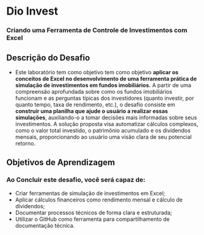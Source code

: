 # Dio Invest
### **Criando uma Ferramenta de Controle de Investimentos com Excel**
## Descrição do Desafio
- Este laboratório tem como objetivo tem como objetivo **aplicar os conceitos de Excel no desenvolvimento de uma ferramenta prática de simulação de investimentos em fundos imobiliários.** A partir de uma compreensão aprofundada sobre como os fundos imobiliários funcionam e as perguntas típicas dos investidores (quanto investir, por quanto tempo, taxa de rendimento, etc.), o desafio consiste em **construir uma planilha que ajude o usuário a realizar essas simulações**, auxiliando-o a tomar decisões mais informadas sobre seus investimentos. A solução proposta visa automatizar cálculos complexos, como o valor total investido, o patrimônio acumulado e os dividendos mensais, proporcionando ao usuário uma visão clara de seu potencial retorno.
## Objetivos de Aprendizagem 

### **Ao Concluir este desafio, você será capaz de:**
- Criar ferramentas de simulação de investimentos em Excel;
- Aplicar cálculos financeiros como rendimento mensal e cálculo de dividendos; 
- Documentar processos técnicos de forma clara e estruturada; 
- Utilizar o GitHub como ferramenta para compartilhamento de documentação técnica. 

  
